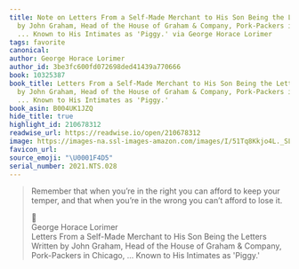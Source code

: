 ```yaml
---
title: Note on Letters From a Self-Made Merchant to His Son Being the Letters Written
  by John Graham, Head of the House of Graham & Company, Pork-Packers in Chicago,
  ... Known to His Intimates as 'Piggy.' via George Horace Lorimer
tags: favorite
canonical:
author: George Horace Lorimer
author_id: 3be3fc600fd072698ded41439a770666
book: 10325387
book_title: Letters From a Self-Made Merchant to His Son Being the Letters Written
  by John Graham, Head of the House of Graham & Company, Pork-Packers in Chicago,
  ... Known to His Intimates as 'Piggy.'
book_asin: B004UK1JZQ
hide_title: true
highlight_id: 210678312
readwise_url: https://readwise.io/open/210678312
image: https://images-na.ssl-images-amazon.com/images/I/51Tq8Kkjo4L._SL200_.jpg
favicon_url:
source_emoji: "\U0001F4D5"
serial_number: 2021.NTS.028
---
```

> Remember that when you’re in the right you can afford to keep your temper, and that when you’re in the wrong you can’t afford to lose it.
> <div class="quoteback-footer"><div class="quoteback-avatar"><span class="mini-emoji"> 📕</span></div><div class="quoteback-metadata"><div class="metadata-inner"><span style="display:none">FROM:</span><div aria-label="George Horace Lorimer" class="quoteback-author"> George Horace Lorimer</div><div aria-label="Letters From a Self-Made Merchant to His Son Being the Letters Written by John Graham, Head of the House of Graham & Company, Pork-Packers in Chicago, ... Known to His Intimates as 'Piggy.'" class="quoteback-title"> Letters From a Self-Made Merchant to His Son Being the Letters Written by John Graham, Head of the House of Graham & Company, Pork-Packers in Chicago, ... Known to His Intimates as 'Piggy.'</div></div></div></div>